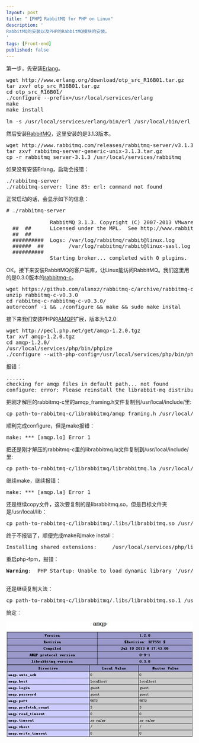 ```yaml
---
layout: post
title: "【PHP】RabbitMQ for PHP on Linux"
description: '
RabbitMQ的安装以及PHP的RabbitMQ模块的安装。
'
tags: [Front-end]
published: false
---
```

第一步，先安装<a href="http://www.erlang.org/">Erlang</a>。

<pre class="brush:bash;">
wget http://www.erlang.org/download/otp_src_R16B01.tar.gz
tar zxvf otp_src_R16B01.tar.gz
cd otp_src_R16B01/
./configure --prefix=/usr/local/services/erlang
make
make install

ln -s /usr/local/services/erlang/bin/erl /usr/local/bin/erl
</pre>

然后安装<a href="http://www.rabbitmq.com/">RabbitMQ</a>，这里安装的是3.1.3版本。

<pre class="brush:bash;">
wget http://www.rabbitmq.com/releases/rabbitmq-server/v3.1.3/rabbitmq-server-generic-unix-3.1.3.tar.gz
tar zxvf rabbitmq-server-generic-unix-3.1.3.tar.gz
cp -r rabbitmq_server-3.1.3 /usr/local/services/rabbitmq
</pre>

如果没有安装Erlang，启动会报错：

<pre class="brush:bash;">
./rabbitmq-server
./rabbitmq-server: line 85: erl: command not found
</pre>

正常启动的话，会显示如下的信息：

<pre class="brush:bash;">
# ./rabbitmq-server 

              RabbitMQ 3.1.3. Copyright (C) 2007-2013 VMware, Inc.
  ##  ##      Licensed under the MPL.  See http://www.rabbitmq.com/
  ##  ##
  ##########  Logs: /var/log/rabbitmq/rabbit@linux.log
  ######  ##        /var/log/rabbitmq/rabbit@linux-sasl.log
  ##########
              Starting broker... completed with 0 plugins.
</pre>

OK。接下来安装RabbitMQ的客户端库，让Linux能访问RabbitMQ。我们这里用的是0.3.0版本的<a href="https://github.com/alanxz/rabbitmq-c/">rabbitmq-c</a>。

<pre class="brush:bash;">
wget https://github.com/alanxz/rabbitmq-c/archive/rabbitmq-c-v0.3.0.zip
unzip rabbitmq-c-v0.3.0
cd rabbitmq-c-rabbitmq-c-v0.3.0/
autoreconf -i &amp;&amp; ./configure &amp;&amp; make &amp;&amp; sudo make instal
</pre>

接下来我们安装PHP的<a href="http://pecl.php.net/package/amqp">AMQP</a>扩展，版本为1.2.0:

<pre class="brush:bash;">
wget http://pecl.php.net/get/amqp-1.2.0.tgz
tar xvf amqp-1.2.0.tgz
cd amqp-1.2.0/
/usr/local/services/php/bin/phpize
./configure --with-php-config=/usr/local/services/php/bin/php-config --with-amqp
</pre>

报错：

<pre class="brush:bash;">
......
checking for amqp files in default path... not found
configure: error: Please reinstall the librabbit-mq distribution
</pre>

把刚才解压的rabbitmq-c里的amqp_framing.h文件复制到/usr/local/include/里:
<pre class="brush:bash;">
cp path-to-rabbitmq-c/librabbitmq/amqp_framing.h /usr/local/include/
</pre>

顺利完成configure，但是make报错：

<pre class="brush:bash;">
make: *** [amqp.lo] Error 1
</pre>

把还是刚才解压的rabbitmq-c里的librabbitmq.la文件复制到/usr/local/include/里:

<pre class="brush:bash;">
cp path-to-rabbitmq-c/librabbitmq/librabbitmq.la /usr/local/include/
</pre>

继续make，继续报错：

<pre class="brush:bash;">
make: *** [amqp.la] Error 1
</pre>

还是继续copy文件，这次要复制的是librabbitmq.so，但是目标文件夹是/usr/local/lib：

<pre class="brush:bash;">
cp path-to-rabbitmq-c/librabbitmq/.libs/librabbitmq.so /usr/local/lib
</pre>

终于不报错了，顺便完成make和make install：

<pre class="brush:bash;">
Installing shared extensions:     /usr/local/services/php/lib/php/extensions/no-debug-non-zts-20100525/
</pre>

重启php-fpm，报错：

<pre class="brush:bash;">
<b>Warning</b>:  PHP Startup: Unable to load dynamic library '/usr/local/services/php/extensions/amqp.so' - librabbitmq.so.1: cannot open shared object file: No such file or directory in <b>Unknown</b> on line <b>0</b><br />
</pre>

还是继续复制大法：

<pre class="brush:bash;">
cp path-to-rabbitmq-c/librabbitmq/.libs/librabbitmq.so.1 /usr/local/lib
</pre>

搞定：

<img src="/images/2013/07/php_amqp.jpg" alt="" />